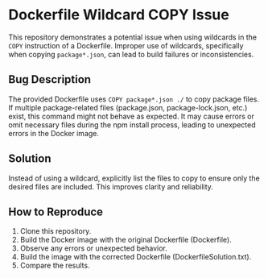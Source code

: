 # Dockerfile Wildcard COPY Issue

This repository demonstrates a potential issue when using wildcards in the `COPY` instruction of a Dockerfile.  Improper use of wildcards, specifically when copying `package*.json`, can lead to build failures or inconsistencies.

## Bug Description
The provided Dockerfile uses `COPY package*.json ./` to copy package files. If multiple package-related files (package.json, package-lock.json, etc.) exist, this command might not behave as expected. It may cause errors or omit necessary files during the npm install process, leading to unexpected errors in the Docker image.

## Solution
Instead of using a wildcard, explicitly list the files to copy to ensure only the desired files are included. This improves clarity and reliability.

## How to Reproduce
1. Clone this repository.
2. Build the Docker image with the original Dockerfile (Dockerfile).
3. Observe any errors or unexpected behavior.
4. Build the image with the corrected Dockerfile (DockerfileSolution.txt).
5. Compare the results.
